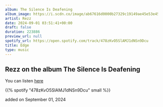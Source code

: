 ```yaml
---
album: The Silence Is Deafening
album_image: https://i.scdn.co/image/ab67616d0000b27329c19149ae45e53e459b8bba
artist: Rezz
date: 2024-09-01 03:51:41+00:00
draft: false
duration: 223886
preview_url: null
spotify_url: https://open.spotify.com/track/478zKvO5SlAMJ1dNSn9Dcu
title: Edge
type: music
---
```



## Rezz on the album The Silence Is Deafening

You can listen [here](https://open.spotify.com/track/478zKvO5SlAMJ1dNSn9Dcu)

{{% spotify "478zKvO5SlAMJ1dNSn9Dcu" small %}}

added on September 01, 2024